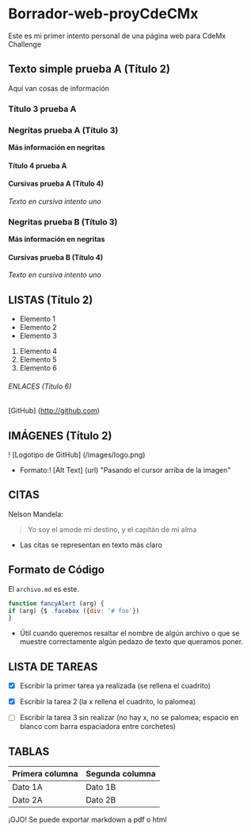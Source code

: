 #  Borrador-web-proyCdeCMx
Este es mi primer intento personal de una página web para CdeMx Challenge

## Texto simple prueba A (Título 2) 
Aquí van cosas de información

### Título 3 prueba A 
### Negritas prueba A (Título 3) 
**Más información en negritas**

#### Título 4 prueba A 
#### Cursivas prueba A (Título 4) 
*Texto en cursiva intento uno*

###  Negritas prueba B (Título 3)
__Más información en negritas__

####  Cursivas prueba B (Título 4)
_Texto en cursiva intento uno_

##  LISTAS (Título 2)
* Elemento 1
* Elemento 2
* Elemento 3
1. Elemento 4
2. Elemento 5
3. Elemento 6

######  ENLACES (Título 6)
[GitHub]
(http://github.com)

##  IMÁGENES (Título 2)
! [Logotipo de GitHub] (/images/logo.png)
- Formato:! [Alt Text] (url) "Pasando el cursor arriba de la imagen"

##  CITAS
Nelson Mandela:
> Yo soy el amode mi destino,
> y el capitán de mi alma
- Las citas se representan en texto más claro

##  Formato de Código
El `archivo.md` es este.
```javascript
function fancyAlert (arg) {
if (arg) {$ .facebox ({div: '# foo'})
}
```
- Útil cuando queremos resaltar el nombre de algún archivo o que se muestre correctamente algún pedazo de texto que queramos poner.


##  LISTA DE TAREAS
- [x] Escribir la primer tarea ya realizada (se rellena el cuadrito)
- [x] Escribir la tarea 2 (la x rellena el cuadrito, lo palomea)
- [ ] Escribir la tarea 3 sin realizar (no hay x, no se palomea; espacio en blanco com barra espaciadora entre corchetes)


##  TABLAS
Primera columna | Segunda columna
----------------| ---------------
Dato 1A         | Dato 1B
Dato 2A         | Dato 2B



¡OJO! Se puede exportar markdown a pdf o html
